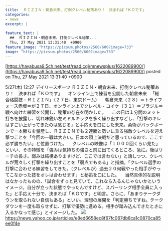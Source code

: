 ```yaml
---
title:  ＲＩＺＩＮ・朝倉未来、打倒クレベル秘策あり！　決まれば「ＫＯです」  
categories:
- news
excerpt: |
  
feature_text: |
  ##  ＲＩＺＩＮ・朝倉未来、打倒クレベル秘策...
  Thu, 27 May 2021 13:31:40  +0900
feature_image: "https://picsum.photos/2560/600?image=733"
image: "https://picsum.photos/2560/600?image=733"
---
```


[https://hayabusa9.5ch.net/test/read.cgi/mnewsplus/1622089900/](https://hayabusa9.5ch.net/test/read.cgi/mnewsplus/1622089900/)
posted on Thu, 27 May 2021 13:31:40  +0900

<!--more-->

5/27(木) 12:27 デイリースポーツ ＲＩＺＩＮ・朝倉未来、打倒クレベル秘策あり！　決まれば「ＫＯです」 　オンライン上で練習を公開した朝倉未来 　「総合格闘技・ＲＩＺＩＮ」（２７日、東京ドーム） 　朝倉未来（２８）＝トライフォース赤坂＝が２７日、オンライン上でクレベル・コイケ（３１）＝ブラジル＝戦へ向けた練習を公開し、秘策の存在を明かした。 　この日は１分間のミット打ちを披露し、切れ味鋭い左ミドルキックを多く繰り出すなどし、「打撃のキレはすごい上がってきたのは感じる」と手応えを口にした未来。柔術がバックボーンで一本勝ちを量産し、ＲＩＺＩＮでも２連勝と勢いに乗る強敵クレベルを迎え撃つことを「今回の一戦は大きい。日本の頂上決戦だと思っているので、ここで必ず勝ちたい」と位置づけた。 　クレベルの映像は「１０００回くらい見た」といい、その特徴を「強みは気持ちの強さと前に出てくるところ、急に。後はリーチの長さ。弱みは結構ありますけど、ここでは言わない」と話しつつ、クレベルが荒々しく打撃を繰り出すことを「弱点でもある」と指摘。「クレベル選手の打撃に合わせる練習をしてきた。（クレベルが）過去２０何戦やった相手がやってこなかった技をオレは合わせます」と秘策を口にした。 　当然具体的な説明はなかったものの、「試合をずっと見ていて、これなら入るんじゃないかというイメージ。自分が立った状態でやったんですけど、スパーリング相手全員に入った」と手応え十分で、決まれば「ＫＯです」と明言。さらに、「あまりテークダウンを取られない自信もある」といい、理想の展開を「判定勝ちですね。テークダウンを一度も取らせずに、打撃で優勢に進める。相手が踏み込んできたときに入るかなって感じ」とイメージした。 ![](https://amd-pctr.c.yimg.jp/r/iwiz-amd/20210527-00000071-dal-000-3-view.jpg) https://news.yahoo.co.jp/articles/e8ed6658ec8f67fc067db8ca1c0870ca85ee0f4e
